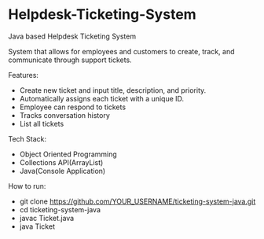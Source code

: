 # Helpdesk-Ticketing-System
Java based Helpdesk Ticketing System

System that allows for employees and customers to create, track, and communicate through support tickets.

Features: 
- Create new ticket and input title, description, and priority.
- Automatically assigns each ticket with a unique ID.
- Employee can respond to tickets
- Tracks conversation history
- List all tickets

Tech Stack: 
- Object Oriented Programming
- Collections API(ArrayList)
- Java(Console Application)

How to run: 
- git clone https://github.com/YOUR_USERNAME/ticketing-system-java.git
- cd ticketing-system-java
- javac Ticket.java
- java Ticket
